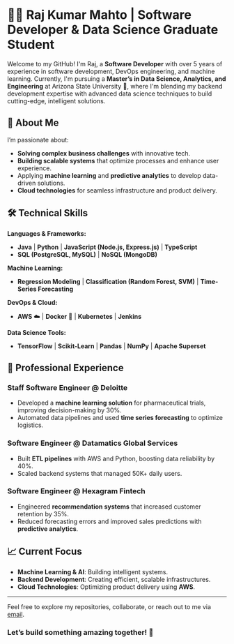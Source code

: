 # 👨‍💻 Raj Kumar Mahto | Software Developer & Data Science Graduate Student

Welcome to my GitHub! I'm Raj, a **Software Developer** with over 5 years of experience in software development, DevOps engineering, and machine learning. Currently, I'm pursuing a **Master’s in Data Science, Analytics, and Engineering** at Arizona State University 🏫, where I'm blending my backend development expertise with advanced data science techniques to build cutting-edge, intelligent solutions.

## 🚀 About Me
I’m passionate about:
- **Solving complex business challenges** with innovative tech.
- **Building scalable systems** that optimize processes and enhance user experience.
- Applying **machine learning** and **predictive analytics** to develop data-driven solutions.
- **Cloud technologies** for seamless infrastructure and product delivery.

## 🛠 Technical Skills
**Languages & Frameworks:**
- **Java** | **Python** | **JavaScript (Node.js, Express.js)** | **TypeScript**
- **SQL (PostgreSQL, MySQL)** | **NoSQL (MongoDB)**

**Machine Learning:**
- **Regression Modeling** | **Classification (Random Forest, SVM)** | **Time-Series Forecasting**

**DevOps & Cloud:**
- **AWS** ☁️ | **Docker** 🐳 | **Kubernetes** | **Jenkins**

**Data Science Tools:**
- **TensorFlow** | **Scikit-Learn** | **Pandas** | **NumPy** | **Apache Superset**

## 💼 Professional Experience
### **Staff Software Engineer @ Deloitte**  
- Developed a **machine learning solution** for pharmaceutical trials, improving decision-making by 30%.
- Automated data pipelines and used **time series forecasting** to optimize logistics.

### **Software Engineer @ Datamatics Global Services**
- Built **ETL pipelines** with AWS and Python, boosting data reliability by 40%.
- Scaled backend systems that managed 50K+ daily users.

### **Software Engineer @ Hexagram Fintech**
- Engineered **recommendation systems** that increased customer retention by 35%.
- Reduced forecasting errors and improved sales predictions with **predictive analytics**.

## 📈 Current Focus
- **Machine Learning & AI**: Building intelligent systems.
- **Backend Development**: Creating efficient, scalable infrastructures.
- **Cloud Technologies**: Optimizing product delivery using **AWS**.

---

Feel free to explore my repositories, collaborate, or reach out to me via [email](mailto:rajmahato111@gmail.com).

### Let’s build something amazing together! 🌟
